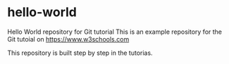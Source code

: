  # hello-world
Hello World repository for Git tutorial
This is an example repository for the Git tutoial on https://www.w3schools.com

This repository is built step by step in the tutorias.
